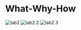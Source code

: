 # What-Why-How

![lab2](https://github.com/kaito4213/data-visualization/blob/master/labs/3Ws/img/lab2.001.png)
![lab2.2](https://github.com/kaito4213/data-visualization/blob/master/labs/3Ws/img/labs/3Ws/img/2.png)
![lab2.3](https://github.com/kaito4213/data-visualization/blob/master/labs/3Ws/img/master/labs/3Ws/img/3.png)
